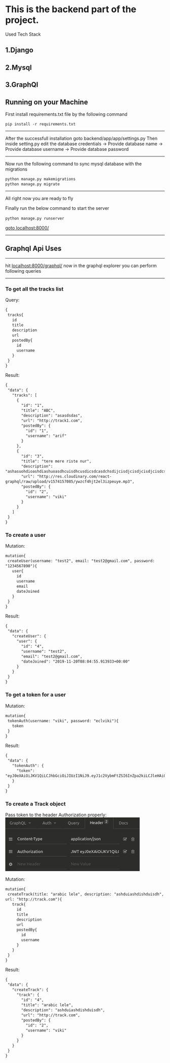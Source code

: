 
# This is the backend part of the project.

Used Tech Stack

## 1.Django
## 2.Mysql
## 3.GraphQl

## Running on your Machine
First install requirements.txt file by the following command

```
pip install -r requirements.txt
```
***
After the successfull installation goto backend/app/app/settings.py
Then inside setting.py edit the database credentials
  -> Provide database name
  -> Provide database username
  -> Provide database password
  
 ***
 Now run the following command to sync mysql database with the migrations
 ```
 python manage.py makemigrations
 python manage.py migrate
 ```
 
 ***
 All right now you are ready to fly
 
 Finally run the below command to start the server

 `python manage.py runserver`

 [goto localhost:8000/](http://127.0.0.1:8000/)
 
 ***
 ## Graphql Api Uses
  ***
  hit [localhost:8000/graphql/](http://127.0.0.1:8000/graphql/)
  now in the graphql explorer you can perform following queries
  ***
 ### To get all the tracks list
 Query:
 ```
 {
  tracks{
    id
    title
    description
    url
    postedBy{
      id
      username
    }
  }
}
 ```
 
 Result:
 ```
 {
  "data": {
    "tracks": [
      {
        "id": "1",
        "title": "ABC",
        "description": "asasdsdas",
        "url": "http://track1.com",
        "postedBy": {
          "id": "1",
          "username": "arif"
        }
      },
      {
        "id": "3",
        "title": "tere mere riste nur",
        "description": "ashasuohdioashdiashuoasdhcuisdhcusdicsdcasdchsdijcisdjcisdjcisdjcisdcsdkc",
        "url": "http://res.cloudinary.com/react-graphql/raw/upload/v1574157085/ywzcf4hjt2el3izpeuye.mp3",
        "postedBy": {
          "id": "2",
          "username": "viki"
        }
      }
    ]
  }
}
 ```
 
 ### To create a user
 Mutation:
 ```
 mutation{
  createUser(username: "test2", email: "test2@gmail.com", password: "1234567890"){
    user{
      id
      username
      email
      dateJoined
    }
  }
}
 ```
 
 Result:
 ```
 {
  "data": {
    "createUser": {
      "user": {
        "id": "4",
        "username": "test2",
        "email": "test2@gmail.com",
        "dateJoined": "2019-11-20T08:04:55.913933+00:00"
      }
    }
  }
}
 ```
 
 ### To get a token for a user
 Mutation:
 ```
 mutation{
  tokenAuth(username: "viki", password: "eclviki"){
    token
  }
}
 ```
 Result:
 ```
 {
  "data": {
    "tokenAuth": {
      "token": "eyJ0eXAiOiJKV1QiLCJhbGciOiJIUzI1NiJ9.eyJ1c2VybmFtZSI6InZpa2kiLCJleHAiOjE1NzQyMzkwMTksIm9yaWdJYXQiOjE1NzQyMzg3MTl9.zTgjpefljOq9o5TcCfyHJutZRwyvs4U89csO6PXyzqg"
    }
  }
}
 ```
 
 ### To create a Track object
 Pass token to the header Authorization properly:
 ![auth](https://github.com/arifbd2221/Django-Graphql-Reactjs/blob/master/Backend/app/API-Images/auth-header.png "Auth Header")
 
 Mutation:
 ```
 mutation{
  createTrack(title: "arabic lele", description: "ashduiashdishduisdh", url: "http://track.com"){
    track{
      id
      title
      description
      url
      postedBy{
        id
        username
      }
    }
  }
}
 ```
 Result: 
 ```
 {
  "data": {
    "createTrack": {
      "track": {
        "id": "4",
        "title": "arabic lele",
        "description": "ashduiashdishduisdh",
        "url": "http://track.com",
        "postedBy": {
          "id": "2",
          "username": "viki"
        }
      }
    }
  }
}
 ```
